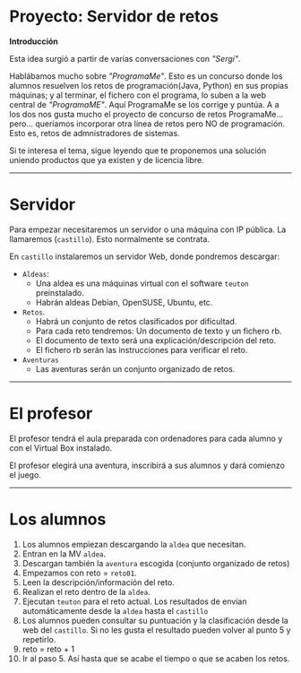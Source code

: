
# Proyecto: Servidor de retos

**Introducción**

Esta idea surgió a partir de varias conversaciones con _"Sergi"_.

Hablábamos mucho sobre _"ProgramaMe"_. Esto es un concurso donde los alumnos resuelven los retos de programación(Java, Python) en sus propias máquinas; y al terminar, el fichero con el programa, lo suben a la web central de _"ProgramaME"_. Aquí ProgramaMe se los corrige y puntúa.
A a los dos nos gusta mucho el proyecto de concurso de retos ProgramaMe... pero... queríamos incorporar otra línea de retos pero NO de programación. Esto es, retos de admnistradores de sistemas.

Si te interesa el tema, sigue leyendo que te proponemos una solución uniendo productos que ya existen y de licencia libre.

---

# Servidor

Para empezar necesitaremos un servidor o una máquina con IP pública.
La llamaremos (`castillo`). Esto normalmente se contrata.

En `castillo` instalaremos un servidor Web, donde pondremos descargar:
* `Aldeas`:
    * Una aldea es una máquinas virtual con el software `teuton` preinstalado.
    * Habrán aldeas Debian, OpenSUSE, Ubuntu, etc.
* `Retos`.
    * Habrá un conjunto de retos clasificados por dificultad.
    * Para cada reto tendremos: Un documento de texto y un fichero rb.
    * El documento de texto será una explicación/descripción del reto.
    * El fichero rb serán las instrucciones para verificar el reto.
* `Aventuras`
    * Las aventuras serán un conjunto organizado de retos.

---

# El profesor

El profesor tendrá el aula preparada con ordenadores para cada alumno y con el Virtual Box instalado.

El profesor elegirá una aventura, inscribirá a sus alumnos y dará comienzo el juego.

---

# Los alumnos

1. Los alumnos empiezan descargando la `aldea` que necesitan.
2. Entran en la MV `aldea`.
3. Descargan también la `aventura` escogida (conjunto organizado de retos)
4. Empezamos con reto = `reto01`.
5. Leen la descripción/información del reto.
6. Realizan el reto dentro de la `aldea`.
7. Ejecutan `teuton` para el reto actual. Los resultados de envían automáticamente desde la `aldea` hasta el `castillo`
8. Los alumnos pueden consultar su puntuación y la clasificación desde la web del `castillo`. Si no les gusta el resultado pueden volver al punto 5 y repetirlo.
9. reto = reto + 1
10. Ir al paso 5. Así hasta que se acabe el tiempo o que se acaben los retos.

